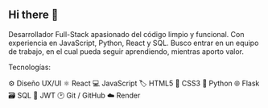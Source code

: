 ## Hi there 👋

Desarrollador Full-Stack apasionado del código limpio y funcional. Con
experiencia en JavaScript, Python, React y SQL. Busco entrar en un
equipo de trabajo, en el cual pueda seguir aprendiendo, mientras
aporto valor.

Tecnologías:

⚙️ Diseño UX/UI
⚛️ React
💻 JavaScript
🏷️ HTML5
🎨 CSS3
🐍 Python
🌐 Flask
🗃️ SQL
🔑 JWT
🕑 Git / GitHub
☁️ Render

